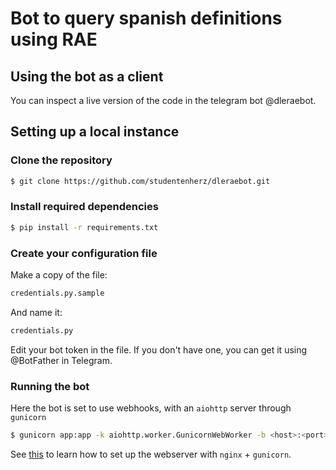 # Bot to query spanish definitions using RAE

## Using the bot as a client

You can inspect a live version of the code in the telegram bot @dleraebot.

## Setting up a local instance

### Clone the repository

```bash
$ git clone https://github.com/studentenherz/dleraebot.git
```

### Install required dependencies

```bash
$ pip install -r requirements.txt
```

### Create your configuration file

Make a copy of the file:

```bash
credentials.py.sample
```

And name it:

```bash
credentials.py
```

Edit your bot token in the file. If you don't have one, you can get it using @BotFather in Telegram.


### Running the bot

Here the bot is set to use webhooks, with an `aiohttp` server through `gunicorn` 

```bash
$ gunicorn app:app -k aiohttp.worker.GunicornWebWorker -b <host>:<port>
```

See [this](https://www.digitalocean.com/community/tutorials/how-to-serve-flask-applications-with-gunicorn-and-nginx-on-ubuntu-20-04) to learn how to set up the webserver with `nginx` + `gunicorn`. 

